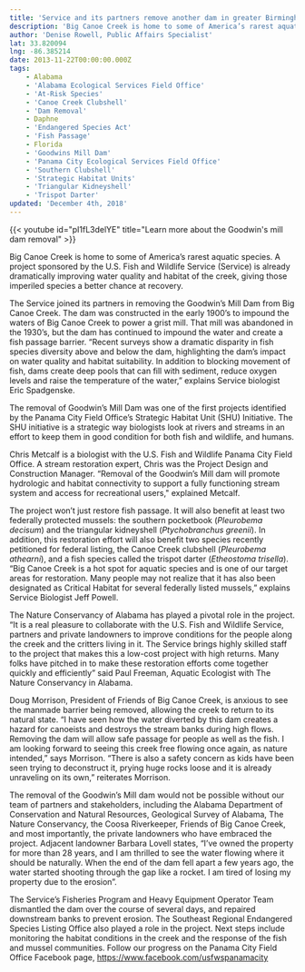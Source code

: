 ```yaml
---
title: 'Service and its partners remove another dam in greater Birmingham area, improves aquatic habitat'
description: 'Big Canoe Creek is home to some of America’s rarest aquatic species. A project sponsored by the U.S. Fish and Wildlife Service (Service) is already dramatically improving water quality and habitat of the creek, giving those imperiled species a better chance at recovery.'
author: 'Denise Rowell, Public Affairs Specialist'
lat: 33.820094
lng: -86.385214
date: 2013-11-22T00:00:00.000Z
tags:
    - Alabama
    - 'Alabama Ecological Services Field Office'
    - 'At-Risk Species'
    - 'Canoe Creek Clubshell'
    - 'Dam Removal'
    - Daphne
    - 'Endangered Species Act'
    - 'Fish Passage'
    - Florida
    - 'Goodwins Mill Dam'
    - 'Panama City Ecological Services Field Office'
    - 'Southern Clubshell'
    - 'Strategic Habitat Units'
    - 'Triangular Kidneyshell'
    - 'Trispot Darter'
updated: 'December 4th, 2018'
---
```


{{< youtube id="pI1fL3delYE" title="Learn more about the Goodwin's mill dam removal" >}}

Big Canoe Creek is home to some of America’s rarest aquatic species. A project sponsored by the U.S. Fish and Wildlife Service (Service) is already dramatically improving water quality and habitat of the creek, giving those imperiled species a better chance at recovery.

The Service joined its partners in removing the Goodwin’s Mill Dam from Big Canoe Creek. The dam was constructed in the early 1900’s to impound the waters of Big Canoe Creek to power a grist mill. That mill was abandoned in the 1930’s, but the dam has continued to impound the water and create a fish passage barrier. “Recent surveys show a dramatic disparity in fish species diversity above and below the dam, highlighting the dam’s impact on water quality and habitat suitability. In addition to blocking movement of fish, dams create deep pools that can fill with sediment, reduce oxygen levels and raise the temperature of the water,” explains Service biologist Eric Spadgenske.

The removal of Goodwin’s Mill Dam was one of the first projects identified by the Panama City Field Office’s Strategic Habitat Unit (SHU) Initiative. The SHU initiative is a strategic way biologists look at rivers and streams in an effort to keep them in good condition for both fish and wildlife, and humans.

Chris Metcalf is a biologist with the U.S. Fish and Wildlife Panama City Field Office. A stream restoration expert, Chris was the Project Design and Construction Manager. “Removal of the Goodwin’s Mill dam will promote hydrologic and habitat connectivity to support a fully functioning stream system and access for recreational users," explained Metcalf.

The project won’t just restore fish passage. It will also benefit at least two federally protected mussels: the southern pocketbook (_Pleurobema decisum_) and the triangular kidneyshell (_Ptychobranchus greenii_). In addition, this restoration effort will also benefit two species recently petitioned for federal listing, the Canoe Creek clubshell (_Pleurobema athearni_), and a fish species called the trispot darter (_Etheostoma trisella_). “Big Canoe Creek is a hot spot for aquatic species and is one of our target areas for restoration. Many people may not realize that it has also been designated as Critical Habitat for several federally listed mussels,” explains Service Biologist Jeff Powell.

The Nature Conservancy of Alabama has played a pivotal role in the project. “It is a real pleasure to collaborate with the U.S. Fish and Wildlife Service, partners and private landowners to improve conditions for the people along the creek and the critters living in it. The Service brings highly skilled staff to the project that makes this a low-cost project with high returns. Many folks have pitched in to make these restoration efforts come together quickly and efficiently” said Paul Freeman, Aquatic Ecologist with The Nature Conservancy in Alabama.

Doug Morrison, President of Friends of Big Canoe Creek, is anxious to see the manmade barrier being removed, allowing the creek to return to its natural state. “I have seen how the water diverted by this dam creates a hazard for canoeists and destroys the stream banks during high flows. Removing the dam will allow safe passage for people as well as the fish. I am looking forward to seeing this creek free flowing once again, as nature intended,” says Morrison. “There is also a safety concern as kids have been seen trying to deconstruct it, prying huge rocks loose and it is already unraveling on its own,” reiterates Morrison.

The removal of the Goodwin’s Mill dam would not be possible without our team of partners and stakeholders, including the Alabama Department of Conservation and Natural Resources, Geological Survey of Alabama, The Nature Conservancy, the Coosa Riverkeeper, Friends of Big Canoe Creek, and most importantly, the private landowners who have embraced the project. Adjacent landowner Barbara Lovell states, “I’ve owned the property for more than 28 years, and I am thrilled to see the water flowing where it should be naturally. When the end of the dam fell apart a few years ago, the water started shooting through the gap like a rocket. I am tired of losing my property due to the erosion”.

The Service’s Fisheries Program and Heavy Equipment Operator Team dismantled the dam over the course of several days, and repaired downstream banks to prevent erosion. The Southeast Regional Endangered Species Listing Office also played a role in the project. Next steps include monitoring the habitat conditions in the creek and the response of the fish and mussel communities. Follow our progress on the Panama City Field Office Facebook page, https://www.facebook.com/usfwspanamacity
